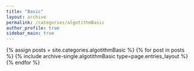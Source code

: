 ```yaml
---
title: "Basic"
layout: archive
permalink: /categories/algotithmBasic
author_profile: true
sidebar_main: true
---
```


{% assign posts = site.categories.algotithmBasic %}
{% for post in posts %} {% include archive-single.algotithmBasic type=page.entries_layout %} {% endfor %}